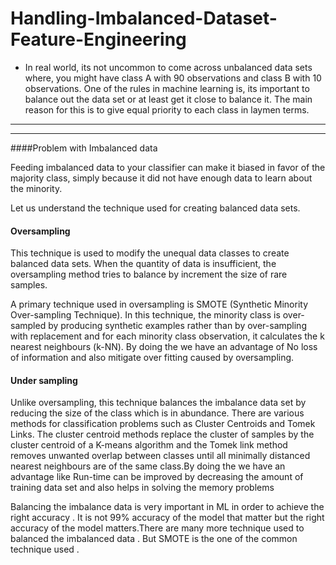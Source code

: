 # Handling-Imbalanced-Dataset-Feature-Engineering

* In real world, its not uncommon to come across unbalanced data sets where, you might have class A with 90 observations
and class B with 10 observations. One of the rules in machine learning is, its important to balance out the data set or
at least get it close to balance it. The main reason for this is to give equal priority to each class in laymen terms.

<hr><hr>
####Problem with Imbalanced data 

Feeding imbalanced data to your classifier can make it biased in favor of the majority class, simply because it did not have enough data to learn about the minority.

Let us understand the technique used for creating balanced data sets.

#### Oversampling

This technique is used to modify the unequal data classes to create balanced data sets. When the quantity of data is insufficient, the oversampling method tries to balance by increment the size of rare samples.

A primary technique used in oversampling is SMOTE (Synthetic Minority Over-sampling Technique). In this technique, the minority class is over-sampled by producing synthetic examples rather than by over-sampling with replacement and for each minority class observation, it calculates the k nearest neighbours (k-NN). By doing the we have an advantage of No loss of information and also mitigate over fitting caused by oversampling.

#### Under sampling

Unlike oversampling, this technique balances the imbalance data set by reducing the size of the class which is in abundance. There are various methods for classification problems such as Cluster Centroids and Tomek Links. The cluster centroid methods replace the cluster of samples by the cluster centroid of a K-means algorithm and the Tomek link method removes unwanted overlap between classes until all minimally distanced nearest neighbours are of the same class.By doing the we have an advantage like Run-time can be improved by decreasing the amount of training data set and also helps in solving the memory problems

Balancing the imbalance data is very important in ML in order to achieve the right accuracy . It is not 99% accuracy of the model that matter but the right accuracy of the model matters.There are many more technique used to balanced the imbalanced data . But SMOTE is the one of the common technique used .
